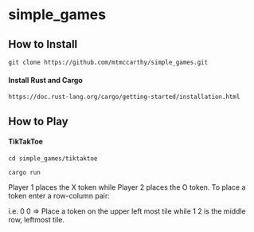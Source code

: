 # simple_games

## How to Install

`git clone https://github.com/mtmccarthy/simple_games.git`

#### Install Rust and Cargo
`https://doc.rust-lang.org/cargo/getting-started/installation.html`

## How to Play

#### TikTakToe

`cd simple_games/tiktaktoe`

`cargo run`

Player 1 places the X token while Player 2 places the O token.
To place a token enter a row-column pair:

i.e. 0 0 => Place a token on the upper left most tile while 1 2 is the middle row, leftmost tile.
